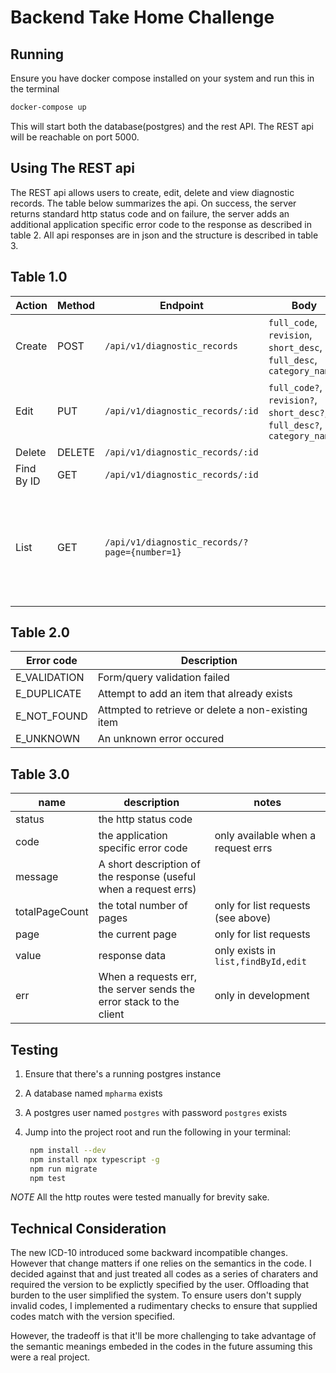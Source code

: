 
# Backend Take Home Challenge


## Running 
Ensure you have docker compose installed on your system and run  this in the terminal

``` bash 
docker-compose up
```

This will start both the database(postgres) and the rest API. The REST api will be reachable on port 5000. 


## Using The REST api 
The REST api allows users to create, edit, delete and view diagnostic records.  The table below summarizes the api. On success, the server returns 
standard http status code and on failure, the server adds an additional application specific error code to the response as described in table 2. All api responses are in json and the structure is described in table 3. 


Table 1.0
------------ 

| Action     | Method | Endpoint                                    | Body                                                                     | Notes                                                                                                             |
|------------|--------|---------------------------------------------|--------------------------------------------------------------------------|-------------------------------------------------------------------------------------------------------------------|
| Create     | POST   | `/api/v1/diagnostic_records`                |  `full_code`, `revision`, `short_desc`, `full_desc`, `category_name`     |                                                                                                                   |
| Edit       | PUT    | `/api/v1/diagnostic_records/:id`            | `full_code?`, `revision?`, `short_desc?`, `full_desc?`, `category_name?` | 1. All fields are optional but at least one field must  be submitted                                              |
| Delete     | DELETE | `/api/v1/diagnostic_records/:id`            |                                                                          |                                                                                                                   |
| Find By ID | GET    | `/api/v1/diagnostic_records/:id`            |                                                                          |                                                                                                                   |
| List       | GET    | `/api/v1/diagnostic_records/?page={number=1}` |                                                                          | The server returns extra information such as the totalPageCount, currentPage, and the number of entries per page. |


Table 2.0
-----------

| Error code|Description|
|----------|-------------|
|E_VALIDATION | Form/query validation failed |
|E_DUPLICATE | Attempt to add an item that already exists     |
|E_NOT_FOUND  | Attmpted to retrieve or delete a non-existing item | 
|E_UNKNOWN | An unknown error occured |


Table 3.0
---------

|name|description|notes|
|------|----|-------|
|status| the http status code||
|code|the application specific error code|only available when a request errs|
|message|A short description of the response (useful when a request errs)| 
|totalPageCount|the total number of pages| only for list requests (see above)|
|page| the current page|only for list requests|
|value|response data| only exists in `list,findById,edit`
|err|When a requests err, the server sends the error stack to the client | only in development| 



## Testing

1. Ensure that there's a running postgres instance 
2. A database named `mpharma` exists
3. A postgres user named `postgres` with password `postgres` exists
4. Jump into the project root and run the following in your terminal:
	
   ``` bash
   	npm install --dev 
   	npm install npx typescript -g 
   	npm run migrate
   	npm test 
   ```

*NOTE* All the http routes were tested manually for brevity sake. 

## Technical Consideration

The new ICD-10 introduced some backward incompatible changes. However that change matters if one relies on the semantics in the code. I decided against that and just treated all codes as a series of charaters and required the version to be explictly specified by the user. Offloading that burden to the user simplified the system. To ensure users don't supply invalid codes, I implemented a rudimentary checks to ensure that supplied codes match with the version specified. 

However, the tradeoff is that it'll be more challenging to take advantage of the semantic meanings embeded in the codes in the future assuming this were a real project.


